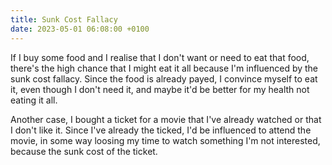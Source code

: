 ```yaml
---
title: Sunk Cost Fallacy
date: 2023-05-01 06:08:00 +0100
---
```




If I buy some food and I realise that I don't want or need to eat that food, there's the high chance that I might eat it all because I'm influenced by the sunk cost fallacy. Since the food is already payed, I convince myself to eat it, even though I don't need it, and maybe it'd be better for my health not eating it all.

Another case, I bought a ticket for a movie that I've already watched or that I don't like it. Since I've already the ticked, I'd be influenced to attend the movie, in some way loosing my time to watch something I'm not interested, because the sunk cost of the ticket. 